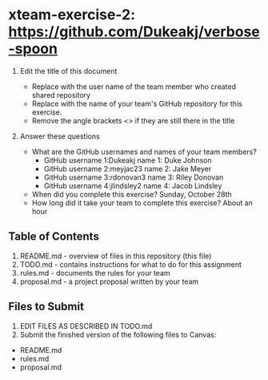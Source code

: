 # xteam-exercise-2: https://github.com/Dukeakj/verbose-spoon

1. Edit the title of this document
   * Replace <UserName> with the user name of the team member who created shared repository
   * Replace <GitHubRepositoryName> with the name of your team's GitHub repository for this exercise.
   * Remove the angle brackets <> if they are still there in the title

2. Answer these questions
   * What are the GitHub usernames and names of your team members?
       * GitHub username 1:Dukeakj       name 1: Duke Johnson
       * GitHub username 2:meyjac23      name 2: Jake Meyer
       * GitHub username 3:rdonovan3     name 3: Riley Donovan
       * GitHub username 4:jlindsley2    name 4: Jacob Lindsley
   * When did you complete this exercise? 
   Sunday, October 28th
   * How long did it take your team to complete this exercise? 
   About an hour

## Table of Contents

1. README.md - overview of files in this repository (this file)
2. TODO.md - contains instructions for what to do for this assignment
3. rules.md - documents the rules for your team
4. proposal.md - a project proposal written by your team

## Files to Submit

1. EDIT FILES AS DESCRIBED IN TODO.md
2. Submit the finished version of the following files to Canvas:

* README.md
* rules.md
* proposal.md
